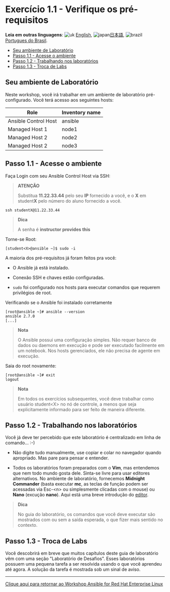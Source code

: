# Exercício 1.1 - Verifique os pré-requisitos

**Leia em outras linguagens**: ![uk](../../../images/uk.png) [English](README.md),  ![japan](../../../images/japan.png)[日本語](README.ja.md), ![brazil](../../../images/brazil.png) [Portugues do Brasil](README.pt-br.md).

* [Seu ambiente de Laboratório](#seu-ambiente-de-laboratório)
* [Passo 1.1 - Acesse o ambiente](#passo-11---acesse-o-ambiente)
* [Passo 1.2 - Trabalhando nos laboratórios](#passo-12---trabalhando-nos-laboratórios)
* [Passo 1.3 - Troca de Labs](#passo-13---troca-de-labs)

## Seu ambiente de Laboratório

Neste workshop, você irá trabalhar em um ambiente de laboratório pré-configurado. Você terá acesso aos seguintes hosts:

| Role                 | Inventory name |
| ---------------------| ---------------|
| Ansible Control Host | ansible        |
| Managed Host 1       | node1          |
| Managed Host 2       | node2          |
| Managed Host 2       | node3          |

## Passo 1.1 - Acesse o ambiente

Faça Login com seu Ansible Control Host via SSH:

> **ATENÇÃO**
>
> Substitua **11.22.33.44** pelo seu **IP** fornecido a você, e o **X** em student**X** pelo número do aluno fornecido a você.

    ssh studentX@11.22.33.44

> **Dica**
>
> A senha é **instructor provides this**

Torne-se Root:

    [student<X>@ansible ~]$ sudo -i

A maioria dos pré-requisitos já foram feitos pra você:

  - O Ansible já está instalado.

  - Conexão SSH e chaves estão configuradas.

  - `sudo` foi configurado nos hosts para executar comandos que requerem privilégios de root.

Verificando se o Ansible foi instalado corretamente

    [root@ansible ~]# ansible --version
    ansible 2.7.0
    [...]

> **Nota**
>
> O Ansible possui uma configuração simples. Não requer banco de dados ou daemons em execução e pode ser executado facilmente em um notebook. Nos hosts gerenciados, ele não precisa de agente em execução.

Saia do root novamente:

    [root@ansible ~]# exit
    logout

> **Nota**
>
> Em todos os exercícios subsequentes, você deve trabalhar como usuário student\<X\> no nó de controle, a menos que seja explicitamente informado para ser feito de maneira diferente.

## Passo 1.2 - Trabalhando nos laboratórios

Você já deve ter percebido que este laboratório é centralizado em linha de comando…​ :-)

  - Não digite tudo manualmente, use copiar e colar no navegador quando apropriado. Mas pare para pensar e entender.

  - Todos os laboratórios foram preparados com o **Vim**, mas entendemos que nem todo mundo gosta dele. Sinta-se livre para usar editores alternativos. No ambiente de laboratório, fornecemos **Midnight Commander** (basta executar **mc**, as teclas de função podem ser acessadas via Esc-\<n\> ou simplesmente clicadas com o mouse) ou **Nano** (excução **nano**). Aqui está uma breve introdução do [editor](../0.0-support-docs/editor_intro.md).

> **Dica**
>
> No guia do laboratório, os comandos que você deve executar são mostrados com ou sem a saída esperada, o que fizer mais sentido no contexto.

## Passo 1.3 - Troca de Labs

Você descobrirá em breve que muitos capítulos deste guia de laboratório vêm com uma seção "Laboratório de Desafios". Esses laboratórios possuem uma pequena tarefa a ser resolvida usando o que você aprendeu até agora. A solução da tarefa é mostrada sob um sinal de aviso.

----

[Clique aqui para retornar ao Workshop Ansible for Red Hat Enterprise Linux](../README.pt-br.md#seção-1---exercícios-do-ansible-engine)
